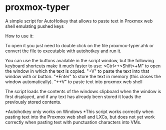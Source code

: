 # proxmox-typer
A simple script for AutoHotkey that allows to paste text in Proxmox web shell emulating pushed keys

How to use it: 

To open it you just need to double click on the file proxmox-typer.ahk or convert the file to executable with autohotkey and run it.

You can use the buttons available in the script window, but the following keyboard shortcuts make it much faster to use:
\<Ctrl\>+\<Shift\>+M" to open the window in which the text is copied. 
"<Ctrl>+V" to paste the text into that window with or button.
"<Ctrl>+Enter" to store the text in memory (this closes the window automatically).
"<Ctrl>+<Shift>+V" to paste text into proxmox web shell 


The script loads the contents of the windows clipboard when the window is first displayed, and if any text has already been stored it loads the previously stored contents.

*Autohotkey only works on Windows
*This script works correctly when pasting text into the Proxmox web shell and LXCs, but does not yet work correctly when pasting text with punctuation characters into VMs.
